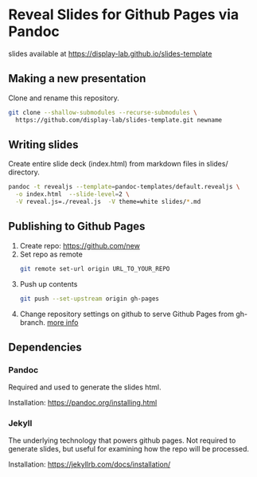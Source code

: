 # Reveal Slides for Github Pages via Pandoc

slides available at https://display-lab.github.io/slides-template

## Making a new presentation
Clone and rename this repository.

```sh
git clone --shallow-submodules --recurse-submodules \
  https://github.com/display-lab/slides-template.git newname
```
## Writing slides

Create entire slide deck (index.html) from markdown files in slides/ directory.
```sh
pandoc -t revealjs --template=pandoc-templates/default.revealjs \
  -o index.html  --slide-level=2 \
  -V reveal.js=./reveal.js  -V theme=white slides/*.md
```

## Publishing to Github Pages

1. Create repo: https://github.com/new
1. Set repo as remote
    ```sh
    git remote set-url origin URL_TO_YOUR_REPO
    ```
1. Push up contents
    ```sh
    git push --set-upstream origin gh-pages
    ```
1. Change repository settings on github to serve Github Pages from gh-branch.
[more info](https://help.github.com/articles/configuring-a-publishing-source-for-github-pages/)


## Dependencies

### Pandoc
Required and used to generate the slides html.

Installation: https://pandoc.org/installing.html


### Jekyll
The underlying technology that powers github pages.
Not required to generate slides,
but useful for examining how the repo will be processed.

Installation: https://jekyllrb.com/docs/installation/



